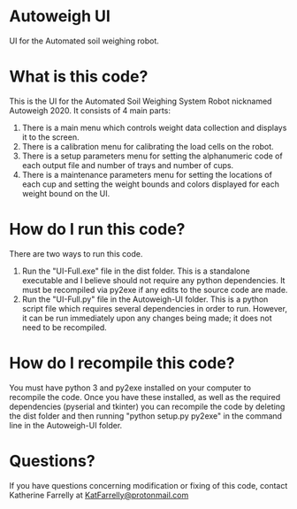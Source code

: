 # Autoweigh UI
 UI for the Automated soil weighing robot.

# What is this code?
This is the UI for the Automated Soil Weighing System Robot nicknamed Autoweigh 2020.
 It consists of 4 main parts:
 1. There is a main menu which controls weight data collection and displays it to the screen.
 2. There is a calibration menu for calibrating the load cells on the robot.
 3. There is a setup parameters menu for setting the alphanumeric code of each output file and number of trays and number of cups.
 4. There is a maintenance parameters menu for setting the locations of each cup and setting the weight bounds and colors displayed for each weight bound on the UI.

# How do I run this code?
There are two ways to run this code.
1. Run the "UI-Full.exe" file in the dist folder. This is a standalone executable and I believe should not require any python dependencies. It must be recompiled via py2exe if any edits to the source code are made.
2. Run the "UI-Full.py" file in the Autoweigh-UI folder. This is a python script file which requires several dependencies in order to run. However, it can be run immediately upon any changes being made; it does not need to be recompiled.

# How do I recompile this code?
You must have python 3 and py2exe installed on your computer to recompile the code. Once you have these installed, as well as the required dependencies (pyserial and tkinter) you can recompile the code by deleting the dist folder and then running "python setup.py py2exe" in the command line in the Autoweigh-UI folder.

# Questions?
If you have questions concerning modification or fixing of this code, contact Katherine Farrelly at KatFarrelly@protonmail.com

